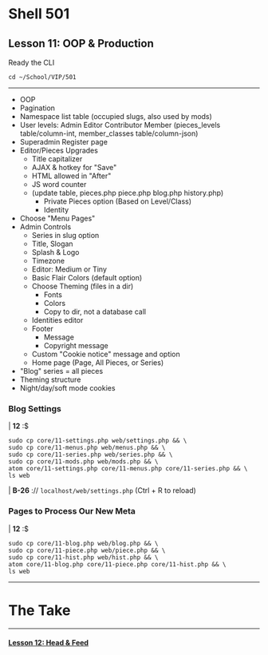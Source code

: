 # Shell 501
## Lesson 11: OOP & Production

Ready the CLI

`cd ~/School/VIP/501`

___

- OOP
- Pagination
- Namespace list table (occupied slugs, also used by mods)
- User levels: Admin Editor Contributor Member (pieces_levels table/column-int, member_classes table/column-json)
- Superadmin Register page
- Editor/Pieces Upgrades
  - Title capitalizer
  - AJAX & hotkey for "Save"
  - HTML allowed in "After"
  - JS word counter
  - (update table, pieces.php piece.php blog.php history.php)
    - Private Pieces option (Based on Level/Class)
    - Identity
- Choose "Menu Pages"
- Admin Controls
  - Series in slug option
  - Title, Slogan
  - Splash & Logo
  - Timezone
  - Editor: Medium or Tiny
  - Basic Flair Colors (default option)
  - Choose Theming (files in a dir)
    - Fonts
    - Colors
    - Copy to dir, not a database call
  - Identities editor
  - Footer
    - Message
    - Copyright message
  - Custom "Cookie notice" message and option
  - Home page (Page, All Pieces, or Series)
- "Blog" series = all pieces
- Theming structure
- Night/day/soft mode cookies


### Blog Settings

| **12** :$
```
sudo cp core/11-settings.php web/settings.php && \
sudo cp core/11-menus.php web/menus.php && \
sudo cp core/11-series.php web/series.php && \
sudo cp core/11-mods.php web/mods.php && \
atom core/11-settings.php core/11-menus.php core/11-series.php && \
ls web
```


| **B-26** :// `localhost/web/settings.php` (Ctrl + R to reload)


### Pages to Process Our New Meta

| **12** :$
```
sudo cp core/11-blog.php web/blog.php && \
sudo cp core/11-piece.php web/piece.php && \
sudo cp core/11-hist.php web/hist.php && \
atom core/11-blog.php core/11-piece.php core/11-hist.php && \
ls web
```


___

# The Take

___

#### [Lesson 12: Head & Feed](https://github.com/inkVerb/vip/blob/master/501-shell/Lesson-12.md)
